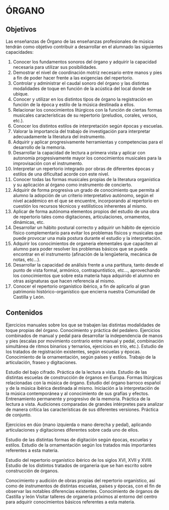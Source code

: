 # **ÓRGANO**

## **Objetivos**

Las enseñanzas de Órgano de las enseñanzas profesionales de música tendrán como objetivo contribuir a desarrollar en el alumnado las siguientes capacidades:

1) Conocer los fundamentos sonoros del órgano y adquirir la capacidad necesaria para utilizar sus posibilidades.  
2) Demostrar el nivel de coordinación motriz necesario entre manos y pies a fin de poder hacer frente a las exigencias del repertorio.  
3) Controlar y administrar el caudal sonoro del órgano y las distintas modalidades de toque en función de la acústica del local donde se ubique.  
4) Conocer y utilizar en los distintos tipos de órgano la registración en función de la época y estilo de la música destinada a ellos.  
5) Relacionar los conocimientos litúrgicos con la función de ciertas formas musicales características de su repertorio (preludios, corales, versos, etc.).  
6) Conocer los distintos estilos de interpretación según épocas y escuelas.  
7) Valorar la importancia del trabajo de investigación para interpretar adecuadamente la literatura del instrumento.  
8) Adquirir y aplicar progresivamente herramientas y competencias para el desarrollo de la memoria.  
9) Desarrollar la capacidad de lectura a primera vista y aplicar con autonomía progresivamente mayor los conocimientos musicales para la improvisación con el instrumento.  
10) Interpretar un repertorio integrado por obras de diferentes épocas y estilos de una dificultad acorde con este nivel.  
11) Conocer todas las formas musicales propias de la literatura organística y su aplicación al órgano como instrumento de concierto.  
12) Adquirir de forma progresiva un grado de conocimiento que permita al alumno la adopción de un criterio interpretativo autónomo, según el nivel académico en el que se encuentre, incorporando al repertorio en cuestión los recursos técnicos y estilísticos inherentes al mismo.  
13) Aplicar de forma autónoma elementos propios del estudio de una obra de repertorio tales como digitaciones, articulaciones, ornamentos, dinámicas, etc.  
14) Desarrollar un hábito postural correcto y adquirir un hábito de ejercicio físico complementario para evitar los problemas físicos y musicales que puede provocar una mala postura durante el estudio y la interpretación.  
15) Adquirir los conocimientos de organeria elementales que capaciten al alumno para poder resolver los problemas básicos que se pueda encontrar en el instrumento (afinación de la lengüetería, mecánica de notas, etc…).  
16) Desarrollar la capacidad de análisis frente a una partitura, tanto desde el punto de vista formal, armónico, contrapuntístico, etc…, aprovechando los conocimientos que sobre esta materia haya adquirido el alumno en otras asignaturas que hacen referencia al mismo.  
17) Conocer el repertorio organístico ibérico, a fin de aplicarlo al gran patrimonio histórico-organístico que encierra nuestra Comunidad de Castilla y León.

## **Contenidos**

Ejercicios manuales sobre los que se trabajen las distintas modalidades de toque propias del órgano. Conocimiento y práctica del pedalero. Ejercicios combinados de manual y pedal para desarrollar la independencia de manos y pies (escalas por movimiento contrario entre manual y pedal, combinación simultánea de ritmos binarios y ternarios, ejercicios en trío, etc.). Estudio de los tratados de registración existentes, según escuelas y épocas. Conocimiento de la ornamentación, según países y estilos. Trabajo de la articulación, fraseo y digitaciones.

Estudio del bajo cifrado. Práctica de la lectura a vista. Estudio de las distintas escuelas de construcción de órganos en Europa. Formas litúrgicas relacionadas con la música de órgano. Estudio del órgano barroco español y de la música ibérica destinada al mismo. Iniciación a la interpretación de la música contemporánea y al conocimiento de sus grafías y efectos. Entrenamiento permanente y progresivo de la memoria. Práctica de la lectura a vista. Audiciones comparadas de grandes intérpretes para analizar de manera crítica las características de sus diferentes versiones. Práctica de conjunto.

Ejercicios en dúo (mano izquierda o mano derecha y pedal), aplicando articulaciones y digitaciones diferentes sobre cada uno de ellos.

Estudio de las distintas formas de digitación según épocas, escuelas y estilos. Estudio de la ornamentación según los tratados más importantes referentes a esta materia.

Estudio del repertorio organístico ibérico de los siglos XVI, XVII y XVIII. Estudio de los distintos tratados de organeria que se han escrito sobre construcción de órganos.

Conocimiento y audición de obras propias del repertorio organístico, así como de instrumentos de distintas escuelas, países y épocas, con el fin de observar las notables diferencias existentes. Conocimiento de órganos de Castilla y león Visitar talleres de organeria próximos al entorno del centro para adquirir conocimientos básicos referentes a esta materia.